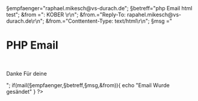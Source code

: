 <!DOCTYPE HTML>
<html>
<head>

</head>

<body>
  

<?php>

§empfaenger="raphael.mikesch@vs-durach.de";
§betreff="php Email html test";
&from =": KOBER <raphael.mikesch@vs-durach.de>\r\n";
&from.="Reply-To: rapahel.mikesch@vs-durach.de\r\n";
&from.="Conttentent-Type: text/html\r\n";
§msg ="<h1>PHP Email</h1><br><p>Danke Für deine </strong></p>";

if(mail(§empfaenger,§betreff,§msg,&from)){
  echo "Email Wurde gesändet"

}

?>


</body>
</html>
